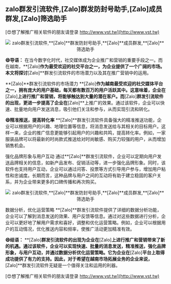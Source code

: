 ## **zalo群发引流软件,**[Zalo]**群发防封号助手,**[Zalo]**成员群发,**[Zalo]**筛选助手**

[😍想了解推广相关软件的朋友请登录 http://www.vst.tw](http://www.vst.tw)

 <center><img src="https://vst.tw/MP4/tuiguang/png/3.png" alt="zalo群发引流软件,**[Zalo]**群发防封号助手,**[Zalo]**成员群发,**[Zalo]**筛选助手"></center>

**😄导语：**
在当今数字化时代，社交媒体成为企业推广和营销的重要手段之一。而在越南，**[Zalo]**作为最受欢迎的社交平台之一，为企业提供了一个广阔的市场。本文将探讨**[Zalo]**群发引流软件的市场潜力以及其在推广营销中的运用。

**[Zalo]**群发引流软件的市场潜力
**[Zalo]**作为越南最受欢迎的社交媒体平台之一，拥有庞大的用户基础，每天都有数百万的用户活跃其中。这意味着，企业在**[Zalo]**上进行推广和营销，将能够触达到大量的潜在客户。而**[Zalo]**群发引流软件的出现，更进一步提高了企业在**[Zalo]**上推广的效果。通过该软件，企业可以快速、批量地向用户发送消息，吸引他们关注和参与，从而实现引流和转化。

**😄精准推送，提高转化率**
**[Zalo]**群发引流软件具备强大的精准推送功能，企业可以根据用户的兴趣、地理位置等信息，将消息发送给与其相关的目标用户。这样一来，企业的推广信息更能够引起用户的兴趣和共鸣，提高转化率。例如，一家服装品牌可以将最新的时尚款式推送给对时尚敏感、购买力较强的用户，从而增加销售机会。

强化品牌形象与用户互动
通过**[Zalo]**群发引流软件，企业可以定期向用户发送品牌相关的信息，如新产品发布、促销活动等，进一步强化品牌形象。同时，该软件也支持用户互动，企业可以通过问答、投票等方式引导用户参与，增加用户粘性和忠诚度。长期而言，这种品牌与用户之间的互动将有助于建立稳固的客户关系，并为企业带来更多的口碑传播和再次购买。

 <center><img src="https://vst.tw/MP4/tuiguang/png/7.png" alt="zalo群发引流软件,**[Zalo]**群发防封号助手,**[Zalo]**成员群发,**[Zalo]**筛选助手"></center>

数据分析，优化运营策略
**[Zalo]**群发引流软件提供了详细的数据分析功能，企业可以了解到消息发送的效果、用户反馈等信息。通过对这些数据进行分析，企业可以更好地了解用户需求和喜好，调整和优化运营策略。例如，企业可以根据用户的互动情况，优化推送内容和频率，使推广活动更加精准有效。

**😄结语：**
**[Zalo]**群发引流软件的出现为企业在**[Zalo]**上进行推广和营销带来了新的机遇。通过该软件，企业可以实现快速、批量的消息发送，精准推送，强化品牌形象，与用户互动，并通过数据分析优化运营策略。它为企业在**[Zalo]**平台上取得成功提供了有力的支持。因此，对于希望在越南市场拓展业务的企业来说，**[Zalo]**群发引流软件无疑是一个值得关注和运用的利器。

[😍想了解推广相关软件的朋友请登录 http://www.vst.tw](http://www.vst.tw)



